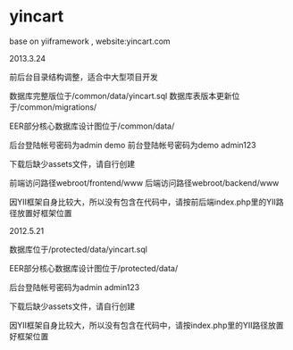 yincart
=======

base on yiiframework , website:yincart.com

2013.3.24

前后台目录结构调整，适合中大型项目开发

数据库完整版位于/common/data/yincart.sql
数据库表版本更新位于/common/migrations/

EER部分核心数据库设计图位于/common/data/

后台登陆帐号密码为admin demo
前台登陆帐号密码为demo admin123

下载后缺少assets文件，请自行创建

前端访问路径webroot/frontend/www
后端访问路径webroot/backend/www

因YII框架自身比较大，所以没有包含在代码中，请按前后端index.php里的YII路径放置好框架位置


2012.5.21

数据库位于/protected/data/yincart.sql

EER部分核心数据库设计图位于/protected/data/

后台登陆帐号密码为admin admin123

下载后缺少assets文件，请自行创建

因YII框架自身比较大，所以没有包含在代码中，请按index.php里的YII路径放置好框架位置
